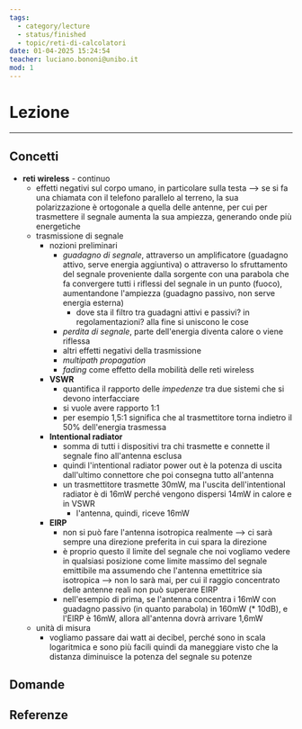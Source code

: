 ```yaml
---
tags:
  - category/lecture
  - status/finished
  - topic/reti-di-calcolatori
date: 01-04-2025 15:24:54
teacher: luciano.bononi@unibo.it
mod: 1
---
```

# Lezione
---
## Concetti
- **reti wireless** - continuo
	- effetti negativi sul corpo umano, in particolare sulla testa --> se si fa una chiamata con il telefono parallelo al terreno, la sua polarizzazione è ortogonale a quella delle antenne, per cui per trasmettere il segnale aumenta la sua ampiezza, generando onde più energetiche
	- trasmissione di segnale
		- nozioni preliminari
			- _guadagno di segnale_, attraverso un amplificatore (guadagno attivo, serve energia aggiuntiva) o attraverso lo sfruttamento del segnale proveniente dalla sorgente con una parabola che fa convergere tutti i riflessi del segnale in un punto (fuoco), aumentandone l'ampiezza (guadagno passivo, non serve energia esterna)
				- dove sta il filtro tra guadagni attivi e passivi? in regolamentazioni? alla fine si uniscono le cose
			- _perdita di segnale_, parte dell'energia diventa calore o viene riflessa
			- altri effetti negativi della trasmissione
			- _multipath propagation_
			- _fading_ come effetto della mobilità delle reti wireless
		- **VSWR**
			- quantifica il rapporto delle _impedenze_ tra due sistemi che si devono interfacciare
			- si vuole avere rapporto 1:1
			- per esempio 1,5:1 significa che al trasmettitore torna indietro il 50% dell'energia trasmessa
		- **Intentional radiator**
			- somma di tutti i dispositivi tra chi trasmette e connette il segnale fino all'antenna esclusa
			- quindi l'intentional radiator power out è la potenza di uscita dall'ultimo connettore che poi consegna tutto all'antenna
			- un trasmettitore trasmette 30mW, ma l'uscita dell'intentional radiator è di 16mW perché vengono dispersi 14mW in calore e in VSWR
				- l'antenna, quindi, riceve 16mW
		- **EIRP**
			- non si può fare l'antenna isotropica realmente --> ci sarà sempre una direzione preferita in cui spara la direzione
			- è proprio questo il limite del segnale che noi vogliamo vedere in qualsiasi posizione come limite massimo del segnale emittibile ma assumendo che l'antenna emettitrice sia isotropica --> non lo sarà mai, per cui il raggio concentrato delle antenne reali non può superare EIRP
			- nell'esempio di prima, se l'antenna concentra i 16mW con guadagno passivo (in quanto parabola) in 160mW (\* 10dB), e l'EIRP è 16mW, allora all'antenna dovrà arrivare 1,6mW
	- unità di misura
		- vogliamo passare dai watt ai decibel, perché sono in scala logaritmica e sono più facili quindi da maneggiare visto che la distanza diminuisce la potenza del segnale su potenze

## Domande

## Referenze
